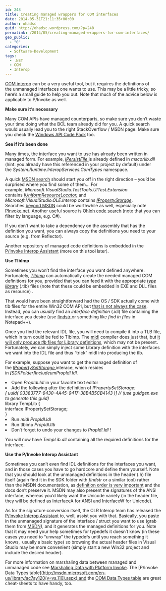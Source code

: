 ```yaml
---
id: 248
title: Creating managed wrappers for COM interfaces
date: 2014-05-31T21:11:35+00:00
author: ohadsc
guid: http://ohadsc.wordpress.com/?p=248
permalink: /2014/05/creating-managed-wrappers-for-com-interfaces/
geo_public:
  - "0"
categories:
  - Software-Development
tags:
  - .NET
  - COM
  - Interop
---
```

<p style="text-align:left;">
  <a href="http://msdn.microsoft.com/en-us/library/aa645736(v=vs.71).aspx">COM interop</a> can be a very useful tool, but it requires the definitions of the unmanaged interfaces one wants to use. This may be a little tricky, so here&#8217;s a small guide to help you out. Note that much of the advice below is applicable to P/Invoke as well.
</p>

<p style="text-align:left;">
  <strong>Make sure it&#8217;s necessary</strong>
</p>

<p style="text-align:left;">
  Many COM APIs have managed counterparts, so make sure you don&#8217;t waste your time doing what the BCL team already did for you. A quick search would usually lead you to the right StackOverflow / MSDN page. Make sure you check the <a href="http://ohadsc.wordpress.com/2014/06/13/the-windows-api-code-pack-the-case-of-the-missing-samples/">Windows API Code Pack</a> too.
</p>

<p style="text-align:left;">
  <strong>See if it&#8217;s been done</strong>
</p>

<p style="direction:ltr;text-align:left;">
  Many times, the interface you want to use has already been written in managed form. For example, <a href="http://msdn.microsoft.com/en-us/library/system.runtime.interopservices.comtypes.ipersistfile(v=vs.110).aspx"><em>IPersistFile </em></a>is already defined in <em>mscorlib.dll</em> (hint: you already have this referenced in your project by default) under the <em>System.Runtime.InteropServices.ComTypes </em>namespace<em>. </em>
</p>

<p style="direction:ltr;text-align:left;">
  A quick <a href="https://www.google.com/search?q=site:msdn.microsoft.com+IUniformResourceLocator#q=site%3Amsdn.microsoft.com+intitle%3A%22IPersistFile+interface%22">MSDN search</a> should start you off in the right direction &#8211; you&#8217;d be surprised where you find some of them&#8230; For example, <em>Microsoft.VisualStudio.TestTools.UITest.Extension </em>contains <em><a href="http://msdn.microsoft.com/en-us/library/microsoft.visualstudio.testtools.uitest.extension.iuniformresourcelocator.aspx">IUniformResourceLocator</a><a href="http://msdn.microsoft.com/en-us/library/microsoft.visualstudio.testtools.uitest.extension.iuniformresourcelocator.aspx">,</a> </em>and <em>Microsoft.VisualStudio.OLE.Interop</em> contains <em><a href="http://msdn.microsoft.com/en-us/library/microsoft.visualstudio.ole.interop.ipropertystorage.aspx">IPropertyStorage</a></em>. Searches <a href="http://stackoverflow.com/questions/16798407/windows-structured-storage-32-bit-vs-64-bit-com-interop#comment36935736_16798407">beyond MSDN</a> could be worthwhile as well, especially note <a href="http://www.pinvoke.net/">PInvoke.net</a>. Another useful source is <a href="http://code.ohloh.net/">Ohloh code search</a> (note that you can filter by language, e.g. C#).
</p>

<p style="direction:ltr;text-align:left;">
  If you don&#8217;t want to take a dependency on the assembly that has the definition you want, you can always copy the definitions you need to your source (e.g. from Reflector).
</p>

<p style="direction:ltr;text-align:left;">
  Another repository of managed code definitions is embedded in the <a href="http://clrinterop.codeplex.com/releases/view/14120">P/Invoke Interop Assistant</a> (more on this tool later).
</p>

<p style="direction:ltr;text-align:left;">
  <strong>Use TlbImp</strong>
</p>

<p style="direction:ltr;text-align:left;">
  Sometimes you won&#8217;t find the interface you want defined anywhere. Fortunately,<em> <a href="http://msdn.microsoft.com/en-us/library/tt0cf3sx(v=vs.110).aspx">TlbImp</a> </em>can automatically create the needed managed COM definitions for you, provided that you can feed it with the appropriate <em><a href="http://msdn.microsoft.com/en-us/library/windows/desktop/aa366757(v=vs.85).aspx">type library</a></em> (.tlb) files (note that these could be embedded in EXE and DLL files as resource) .
</p>

<p style="direction:ltr;text-align:left;">
  That would have been straightforward had the OS / SDK actually come with tlb files for the entire Win32 COM API, but <a href="http://stackoverflow.com/questions/24034316/given-a-win32-com-interface-locate-its-typelib">that is not always the case</a>. Instead, you can <em>usually</em> find an <em>interface definition</em> (.idl) file containing the interface you desire (use <a href="http://technet.microsoft.com/en-us/library/bb490907.aspx">findstr </a>or something like <em>find in files</em> in Notepad++).
</p>

<p style="direction:ltr;text-align:left;">
  Once you find the relevant IDL file, you will need to compile it into a TLB file, which in turn could be fed to TlbImp. The <a href="http://msdn.microsoft.com/en-us/library/windows/desktop/aa367300(v=vs.85).aspx">midl</a> compiler does just that, but <a href="http://msdn.microsoft.com/en-us/library/cwhhsx92(v=vs.110).aspx">it will only produce <em>tlb</em> files for Library definitions</a>, which may not be present. Fortunately, we can simply inject some Library definition with the interfaces we want into the IDL file and thus &#8220;trick&#8221; midl into producing the tlb.
</p>

<p style="direction:ltr;text-align:left;">
  For example, suppose you want to get the managed definition of the <a href="http://msdn.microsoft.com/en-us/library/windows/desktop/aa379840(v=vs.85).aspx"><em>IPropertySetStorage </em></a>interace, which resides in <em>[SDKFolder]IncludeumPropIdl.Idl. </em>
</p>

<li style="text-align:left;">
  Open <em>PropIdl.Idl </em>in your favorite text editor
</li>
<li style="text-align:left;">
  Add the following after the definition of <em>IPropertySetStorage:<br /> [ uuid( 03383777-9430-4A45-9417-38B4B5CB4143 )] // (use guidgen.exe to generate this guid)<br /> </em>library TempLib {<br /> interface IPropertySetStorage;<br /> }
</li>
<li style="text-align:left;">
  Run <em>midl <em>PropIdl.Idl</em></em>
</li>
<li style="text-align:left;">
  Run tlbimp <em><em>PropIdl.tlb</em></em>
</li>
<li style="text-align:left;">
  Don&#8217;t forget to undo your changes to <em><em>PropIdl.Idl !</em></em>
</li>

You will now have _TempLib.dll_ containing all the required definitions for the interface.

**Use the P/Invoke Interop Assistant**

Sometimes you can&#8217;t even find IDL definitions for the interfaces you want, and in those cases you have to go hardcore and define them yourself. Note that you should look at the unmanaged definitions in the header (.h) file itself (again find it in the SDK folder with _findstr_ or a similar tool) rather than the MSDN documentation, as [definition order is very important](http://stackoverflow.com/questions/23974617/reordering-methods-in-comimport-interfaces-throws-comexception-0x80041001) and the docs don&#8217;t preserve it. MSDN may also present the signatures of the ANSI interface, whereas you&#8217;d likely want the Unicode variety (in the header file, they will be defined as InterfaceA for ANSI and InterfaceW for Unicode).

As for the signature conversion itself, the CLR Interop team has released the [P/Invoke Interop Assistant](http://clrinterop.codeplex.com/releases/view/14120) to, well, assist you with that. Basically, you paste in the unmanaged signature of the interface / struct you want to use (grab them from [MSDN](http://msdn.microsoft.com/en-us/library/windows/desktop/aa379965(v=vs.85).aspx)), and it generates the managed definitions for you. Note that it may need your help sometimes for typedefs it doesn&#8217;t know (in these cases you need to &#8220;unwrap&#8221; the typedefs until you reach something it knows,  usually a basic type) so browsing the actual header files in Visual Studio may be more convenient (simply start a new Win32 project and include the desired header).

For more information on marshaling data between managed and unmanaged code see [Marshaling Data with Platform Invoke](http://msdn.microsoft.com/en-us/library/fzhhdwae(v=vs.110).aspx). The [P/Invoke Data Types table](http://msdn.microsoft.com/en-us/library/ac7ay120(v=vs.110).aspx) and the [COM Data Types table](http://msdn.microsoft.com/en-us/library/sak564ww(v=vs.110).aspx) are great cheat-sheets to have handy, too.